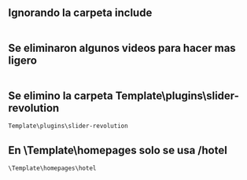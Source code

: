 ## Ignorando la carpeta include

```

```
## Se eliminaron algunos videos para hacer mas ligero 

```

```
## Se elimino la carpeta Template\plugins\slider-revolution

```
Template\plugins\slider-revolution
```
## En \Template\homepages solo se usa /hotel

```
\Template\homepages\hotel
```
